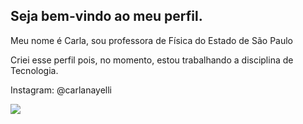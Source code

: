 ## Seja bem-vindo ao meu perfil. 

Meu nome é Carla, sou professora de Física do Estado de São Paulo

Criei esse perfil pois, no momento, estou trabalhando a disciplina de Tecnologia.

Instagram: @carlanayelli

![](https://media1.tenor.com/m/SeaSmX-AAlwAAAAd/study-education.gif)
